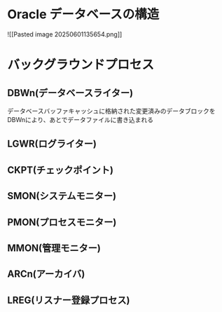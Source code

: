 # Oracle データベースの構造
![[Pasted image 20250601135654.png]]
# バックグラウンドプロセス
## DBWn(データベースライター)
データベースバッファキャッシュに格納された変更済みのデータブロックをDBWnにより、あとでデータファイルに書き込まれる
## LGWR(ログライター)
## CKPT(チェックポイント)
## SMON(システムモニター)
## PMON(プロセスモニター)
## MMON(管理モニター)
## ARCn(アーカイバ)
## LREG(リスナー登録プロセス)